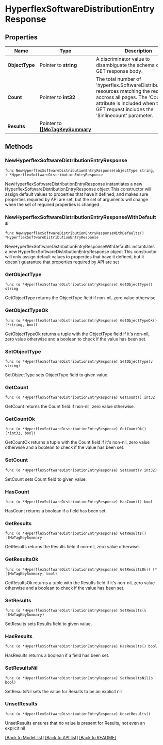 # HyperflexSoftwareDistributionEntryResponse

## Properties

Name | Type | Description | Notes
------------ | ------------- | ------------- | -------------
**ObjectType** | Pointer to **string** | A discriminator value to disambiguate the schema of a HTTP GET response body. | 
**Count** | Pointer to **int32** | The total number of &#39;hyperflex.SoftwareDistributionEntry&#39; resources matching the request, accross all pages. The &#39;Count&#39; attribute is included when the HTTP GET request includes the &#39;$inlinecount&#39; parameter. | [optional] 
**Results** | Pointer to [**[]MoTagKeySummary**](MoTagKeySummary.md) |  | [optional] 

## Methods

### NewHyperflexSoftwareDistributionEntryResponse

`func NewHyperflexSoftwareDistributionEntryResponse(objectType string, ) *HyperflexSoftwareDistributionEntryResponse`

NewHyperflexSoftwareDistributionEntryResponse instantiates a new HyperflexSoftwareDistributionEntryResponse object
This constructor will assign default values to properties that have it defined,
and makes sure properties required by API are set, but the set of arguments
will change when the set of required properties is changed

### NewHyperflexSoftwareDistributionEntryResponseWithDefaults

`func NewHyperflexSoftwareDistributionEntryResponseWithDefaults() *HyperflexSoftwareDistributionEntryResponse`

NewHyperflexSoftwareDistributionEntryResponseWithDefaults instantiates a new HyperflexSoftwareDistributionEntryResponse object
This constructor will only assign default values to properties that have it defined,
but it doesn't guarantee that properties required by API are set

### GetObjectType

`func (o *HyperflexSoftwareDistributionEntryResponse) GetObjectType() string`

GetObjectType returns the ObjectType field if non-nil, zero value otherwise.

### GetObjectTypeOk

`func (o *HyperflexSoftwareDistributionEntryResponse) GetObjectTypeOk() (*string, bool)`

GetObjectTypeOk returns a tuple with the ObjectType field if it's non-nil, zero value otherwise
and a boolean to check if the value has been set.

### SetObjectType

`func (o *HyperflexSoftwareDistributionEntryResponse) SetObjectType(v string)`

SetObjectType sets ObjectType field to given value.


### GetCount

`func (o *HyperflexSoftwareDistributionEntryResponse) GetCount() int32`

GetCount returns the Count field if non-nil, zero value otherwise.

### GetCountOk

`func (o *HyperflexSoftwareDistributionEntryResponse) GetCountOk() (*int32, bool)`

GetCountOk returns a tuple with the Count field if it's non-nil, zero value otherwise
and a boolean to check if the value has been set.

### SetCount

`func (o *HyperflexSoftwareDistributionEntryResponse) SetCount(v int32)`

SetCount sets Count field to given value.

### HasCount

`func (o *HyperflexSoftwareDistributionEntryResponse) HasCount() bool`

HasCount returns a boolean if a field has been set.

### GetResults

`func (o *HyperflexSoftwareDistributionEntryResponse) GetResults() []MoTagKeySummary`

GetResults returns the Results field if non-nil, zero value otherwise.

### GetResultsOk

`func (o *HyperflexSoftwareDistributionEntryResponse) GetResultsOk() (*[]MoTagKeySummary, bool)`

GetResultsOk returns a tuple with the Results field if it's non-nil, zero value otherwise
and a boolean to check if the value has been set.

### SetResults

`func (o *HyperflexSoftwareDistributionEntryResponse) SetResults(v []MoTagKeySummary)`

SetResults sets Results field to given value.

### HasResults

`func (o *HyperflexSoftwareDistributionEntryResponse) HasResults() bool`

HasResults returns a boolean if a field has been set.

### SetResultsNil

`func (o *HyperflexSoftwareDistributionEntryResponse) SetResultsNil(b bool)`

 SetResultsNil sets the value for Results to be an explicit nil

### UnsetResults
`func (o *HyperflexSoftwareDistributionEntryResponse) UnsetResults()`

UnsetResults ensures that no value is present for Results, not even an explicit nil

[[Back to Model list]](../README.md#documentation-for-models) [[Back to API list]](../README.md#documentation-for-api-endpoints) [[Back to README]](../README.md)


